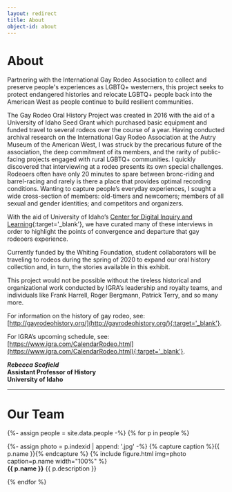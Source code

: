 ```yaml
---
layout: redirect
title: About
object-id: about
---
```


<h1 class="py-2">About</h1>

Partnering with the International Gay Rodeo Association to collect and preserve people's experiences as LGBTQ+ westerners, this project seeks to protect endangered histories and relocate LGBTQ+ people back into the American West as people continue to build resilient communities.

The Gay Rodeo Oral History Project was created in 2016 with the aid of a University of Idaho Seed Grant which purchased basic equipment and funded travel to several rodeos over the course of a year. Having conducted archival research on the International Gay Rodeo Association at the Autry Museum of the American West, I was struck by the precarious future of the association, the deep commitment of its members, and the rarity of public-facing projects engaged with rural LGBTQ+ communities. I quickly discovered that interviewing at a rodeo presents its own special challenges. Rodeoers often have only 20 minutes to spare between bronc-riding and barrel-racing and rarely is there a place that provides optimal recording conditions. Wanting to capture people’s everyday experiences, I sought a wide cross-section of members: old-timers and newcomers; members of all sexual and gender identities; and competitors and organizers. 

With the aid of University of Idaho’s [Center for Digital Inquiry and Learning](https://cdil.lib.uidaho.edu/){:target='_blank'}, we have curated many of these interviews in order to highlight the points of convergence and departure that gay rodeoers experience. 

Currently funded by the Whiting Foundation, student collaborators will be traveling to rodeos during the spring of 2020 to expand our oral history collection and, in turn, the stories available in this exhibit.

This project would not be possible without the tireless historical and organizational work conducted by IGRA’s leadership and royalty teams, and individuals like Frank Harrell, Roger Bergmann, Patrick Terry, and so many more.

For information on the history of gay rodeo, see: [http://gayrodeohistory.org/](http://gayrodeohistory.org/){:target='_blank'}.

For IGRA’s upcoming schedule, see: [https://www.igra.com/CalendarRodeo.html](https://www.igra.com/CalendarRodeo.html){:target='_blank'}.

<div class="py-2"><strong>
<p><em>Rebecca Scofield</em><br>  
Assistant Professor of History<br>
University of Idaho</p>
</strong></div>  

---

# Our Team

{%- assign people = site.data.people -%}
{% for p in people %}

<div class="row py-2">
    <div class="col-md-2 text-center">
        {%- assign photo = p.indexid | append: '.jpg' -%}
        {% capture caption %}{{ p.name }}{% endcapture %}
        {% include figure.html img=photo caption=p.name width="100%" %}
    </div>
    <div class="col-md-10 align-self-center">
        <strong>{{ p.name }}</strong> {{ p.description }}
    </div>
</div>
    
{% endfor %}

